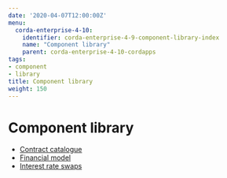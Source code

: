 ```yaml
---
date: '2020-04-07T12:00:00Z'
menu:
  corda-enterprise-4-10:
    identifier: corda-enterprise-4-9-component-library-index
    name: "Component library"
    parent: corda-enterprise-4-10-cordapps
tags:
- component
- library
title: Component library
weight: 150
---
```



# Component library



* [Contract catalogue](contract-catalogue.md)
* [Financial model](financial-model.md)
* [Interest rate swaps](contract-irs.md)
